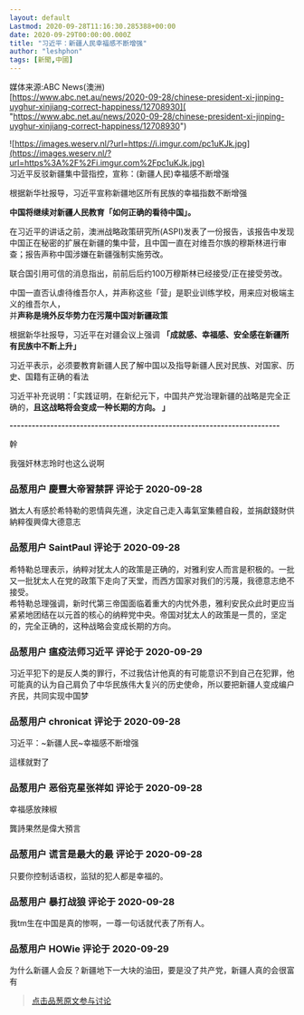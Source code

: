 ```yaml
---
layout: default
Lastmod: 2020-09-28T11:16:30.285388+00:00
date: 2020-09-29T00:00:00.000Z
title: "习近平：新疆人民幸福感不断增强"
author: "leshphon"
tags: [新聞,中國]
---
```


媒体来源:ABC News(澳洲)  
[https://www.abc.net.au/news/2020-09-28/chinese-president-xi-jinping-uyghur-xinjiang-correct-happiness/12708930]( "https://www.abc.net.au/news/2020-09-28/chinese-president-xi-jinping-uyghur-xinjiang-correct-happiness/12708930")  
  
![https://images.weserv.nl/?url=https://i.imgur.com/pc1uKJk.jpg](https://images.weserv.nl/?url=https%3A%2F%2Fi.imgur.com%2Fpc1uKJk.jpg)  
习近平反驳新疆集中营指控，宣称：(新疆人民)幸福感不断增强  
  
根据新华社报导，习近平宣称新疆地区所有民族的幸福指数不断增强  
  
**中国将继续对新疆人民教育「如何正确的看待中国」。**  
  
在习近平的讲话之前，澳洲战略政策研究所(ASPI)发表了一份报告，该报告中发现中国正在秘密的扩展在新疆的集中营，且中国一直在对维吾尔族的穆斯林进行审查；报告声称中国涉嫌在新疆强制实施劳改。  
  
联合国引用可信的消息指出，前前后后约100万穆斯林已经接受/正在接受劳改。  
  
中国一直否认虐待维吾尔人，并声称这些「营」是职业训练学校，用来应对极端主义的维吾尔人，  
并**声称是境外反华势力在污蔑中国对新疆政策**  
  
根据新华社报导，习近平在对疆会议上强调 **「成就感、幸福感、安全感在新疆所有民族中不断上升」**  
  
  
习近平表示，必须要教育新疆人民了解中国以及指导新疆人民对民族、对国家、历史、国籍有正确的看法  
  
习近平补充说明：「实践证明，在新纪元下，中国共产党治理新疆的战略是完全正确的，**且这战略将会变成一种长期的方向。 」**  
  
**\-------------------------------------------------------------------------**  
  
幹  
  
我强奸林志玲时也这么说啊

            
### 品葱用户 **慶豐大帝習禁評** 评论于 2020-09-28
        
猶太人有感於希特勒的恩情與先進，決定自己走入毒氣室集體自殺，並捐獻錢財供納粹復興偉大德意志
        


            
### 品葱用户 **SaintPaul** 评论于 2020-09-28
        
希特勒总理表示，纳粹对犹太人的政策是正确的，对雅利安人而言是积极的。一批又一批犹太人在党的政策下走向了天堂，而西方国家对我们的污蔑，我德意志绝不接受。  
希特勒总理强调，新时代第三帝国面临着重大的内忧外患，雅利安民众此时更应当紧紧地团结在以元首的核心的纳粹党中央。帝国对犹太人的政策是一贯的，坚定的，完全正确的，这种战略会变成长期的方向。
        


            
### 品葱用户 **瘟疫法师习近平** 评论于 2020-09-29
        
习近平犯下的是反人类的罪行，不过我估计他真的有可能意识不到自己在犯罪，他可能真的认为自己肩负了中华民族伟大复兴的历史使命，所以要把新疆人变成编户齐民，共同实现中国梦
        


            
### 品葱用户 **chronicat** 评论于 2020-09-28
        
习近平：~新疆人民~幸福感不断增强  
  
這樣就對了
        


            
### 品葱用户 **恶俗克星张祥如** 评论于 2020-09-28
        
幸福感放辣椒  
  
龔詩果然是偉大預言
        


            
### 品葱用户 **谎言是最大的最** 评论于 2020-09-28
        
只要你控制话语权，监狱的犯人都是幸福的。
        


            
### 品葱用户 **暴打战狼** 评论于 2020-09-28
        
我tm生在中国是真的惨啊，一尊一句话就代表了所有人。
        


            
### 品葱用户 **HOWie** 评论于 2020-09-29
        
为什么新疆人会反？新疆地下一大块的油田，要是没了共产党，新疆人真的会很富有
        






> [点击品葱原文参与讨论](https://pincong.rocks/article/24543)

